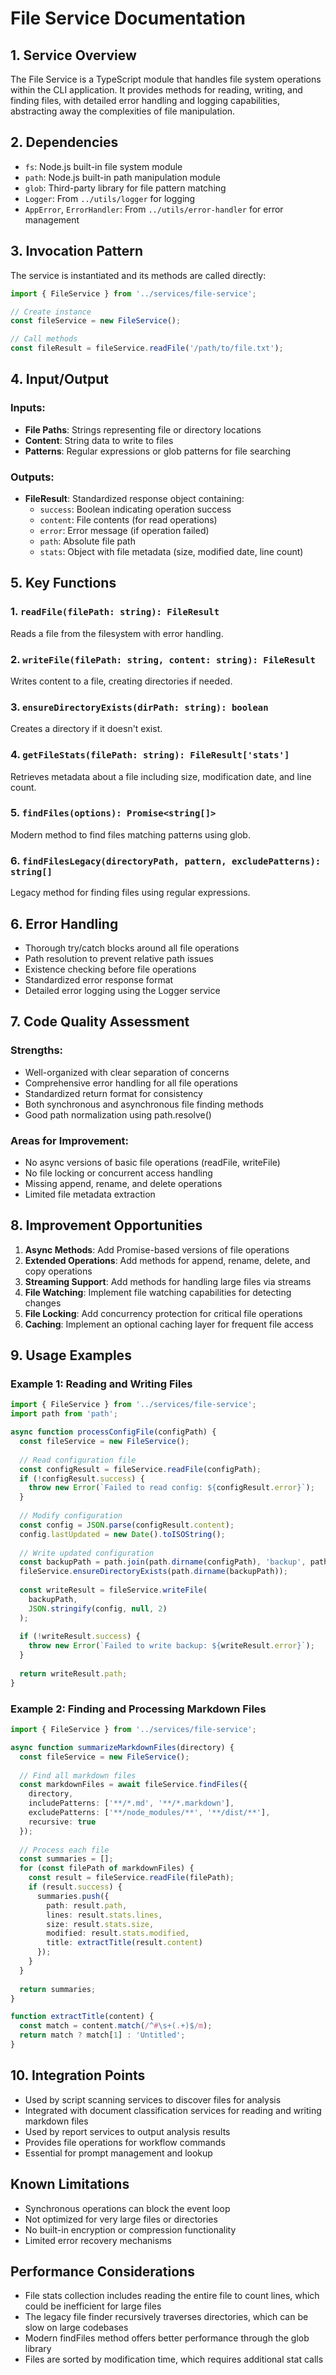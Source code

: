 # File Service Documentation

## 1. Service Overview
The File Service is a TypeScript module that handles file system operations within the CLI application. It provides methods for reading, writing, and finding files, with detailed error handling and logging capabilities, abstracting away the complexities of file manipulation.

## 2. Dependencies
- `fs`: Node.js built-in file system module
- `path`: Node.js built-in path manipulation module
- `glob`: Third-party library for file pattern matching
- `Logger`: From `../utils/logger` for logging
- `AppError`, `ErrorHandler`: From `../utils/error-handler` for error management

## 3. Invocation Pattern
The service is instantiated and its methods are called directly:

```typescript
import { FileService } from '../services/file-service';

// Create instance
const fileService = new FileService();

// Call methods
const fileResult = fileService.readFile('/path/to/file.txt');
```

## 4. Input/Output

### Inputs:
- **File Paths**: Strings representing file or directory locations
- **Content**: String data to write to files
- **Patterns**: Regular expressions or glob patterns for file searching

### Outputs:
- **FileResult**: Standardized response object containing:
  - `success`: Boolean indicating operation success
  - `content`: File contents (for read operations)
  - `error`: Error message (if operation failed)
  - `path`: Absolute file path
  - `stats`: Object with file metadata (size, modified date, line count)

## 5. Key Functions

### 1. `readFile(filePath: string): FileResult`
Reads a file from the filesystem with error handling.

### 2. `writeFile(filePath: string, content: string): FileResult`
Writes content to a file, creating directories if needed.

### 3. `ensureDirectoryExists(dirPath: string): boolean`
Creates a directory if it doesn't exist.

### 4. `getFileStats(filePath: string): FileResult['stats']`
Retrieves metadata about a file including size, modification date, and line count.

### 5. `findFiles(options): Promise<string[]>`
Modern method to find files matching patterns using glob.

### 6. `findFilesLegacy(directoryPath, pattern, excludePatterns): string[]`
Legacy method for finding files using regular expressions.

## 6. Error Handling
- Thorough try/catch blocks around all file operations
- Path resolution to prevent relative path issues
- Existence checking before file operations
- Standardized error response format
- Detailed error logging using the Logger service

## 7. Code Quality Assessment

### Strengths:
- Well-organized with clear separation of concerns
- Comprehensive error handling for all file operations
- Standardized return format for consistency
- Both synchronous and asynchronous file finding methods
- Good path normalization using path.resolve()

### Areas for Improvement:
- No async versions of basic file operations (readFile, writeFile)
- No file locking or concurrent access handling
- Missing append, rename, and delete operations
- Limited file metadata extraction

## 8. Improvement Opportunities

1. **Async Methods**: Add Promise-based versions of file operations
2. **Extended Operations**: Add methods for append, rename, delete, and copy operations
3. **Streaming Support**: Add methods for handling large files via streams
4. **File Watching**: Implement file watching capabilities for detecting changes
5. **File Locking**: Add concurrency protection for critical file operations
6. **Caching**: Implement an optional caching layer for frequent file access

## 9. Usage Examples

### Example 1: Reading and Writing Files
```typescript
import { FileService } from '../services/file-service';
import path from 'path';

async function processConfigFile(configPath) {
  const fileService = new FileService();
  
  // Read configuration file
  const configResult = fileService.readFile(configPath);
  if (!configResult.success) {
    throw new Error(`Failed to read config: ${configResult.error}`);
  }
  
  // Modify configuration
  const config = JSON.parse(configResult.content);
  config.lastUpdated = new Date().toISOString();
  
  // Write updated configuration
  const backupPath = path.join(path.dirname(configPath), 'backup', path.basename(configPath));
  fileService.ensureDirectoryExists(path.dirname(backupPath));
  
  const writeResult = fileService.writeFile(
    backupPath, 
    JSON.stringify(config, null, 2)
  );
  
  if (!writeResult.success) {
    throw new Error(`Failed to write backup: ${writeResult.error}`);
  }
  
  return writeResult.path;
}
```

### Example 2: Finding and Processing Markdown Files
```typescript
import { FileService } from '../services/file-service';

async function summarizeMarkdownFiles(directory) {
  const fileService = new FileService();
  
  // Find all markdown files
  const markdownFiles = await fileService.findFiles({
    directory,
    includePatterns: ['**/*.md', '**/*.markdown'],
    excludePatterns: ['**/node_modules/**', '**/dist/**'],
    recursive: true
  });
  
  // Process each file
  const summaries = [];
  for (const filePath of markdownFiles) {
    const result = fileService.readFile(filePath);
    if (result.success) {
      summaries.push({
        path: result.path,
        lines: result.stats.lines,
        size: result.stats.size,
        modified: result.stats.modified,
        title: extractTitle(result.content)
      });
    }
  }
  
  return summaries;
}

function extractTitle(content) {
  const match = content.match(/^#\s+(.+)$/m);
  return match ? match[1] : 'Untitled';
}
```

## 10. Integration Points
- Used by script scanning services to discover files for analysis
- Integrated with document classification services for reading and writing markdown files
- Used by report services to output analysis results
- Provides file operations for workflow commands
- Essential for prompt management and lookup

## Known Limitations
- Synchronous operations can block the event loop
- Not optimized for very large files or directories
- No built-in encryption or compression functionality
- Limited error recovery mechanisms

## Performance Considerations
- File stats collection includes reading the entire file to count lines, which could be inefficient for large files
- The legacy file finder recursively traverses directories, which can be slow on large codebases
- Modern findFiles method offers better performance through the glob library
- Files are sorted by modification time, which requires additional stat calls